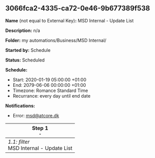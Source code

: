 ## 3066fca2-4335-ca72-0e46-9b677389f538

**Name** (not equal to External Key)**:** MSD Internal - Update List

**Description:** n/a

**Folder:** my automations/Business/MSD Internal/

**Started by:** Schedule

**Status:** Scheduled

**Schedule:**

* Start: 2020-01-19 05:00:00 +01:00
* End: 2079-06-06 00:00:00 +01:00
* Timezone: Romance Standard Time
* Recurrance: every day until end date

**Notifications:**

* Error: msd@atcore.dk

| Step 1<br>_<small>-</small>_ |
| --- |
| _1.1: filter_<br>MSD Internal - Update List |
